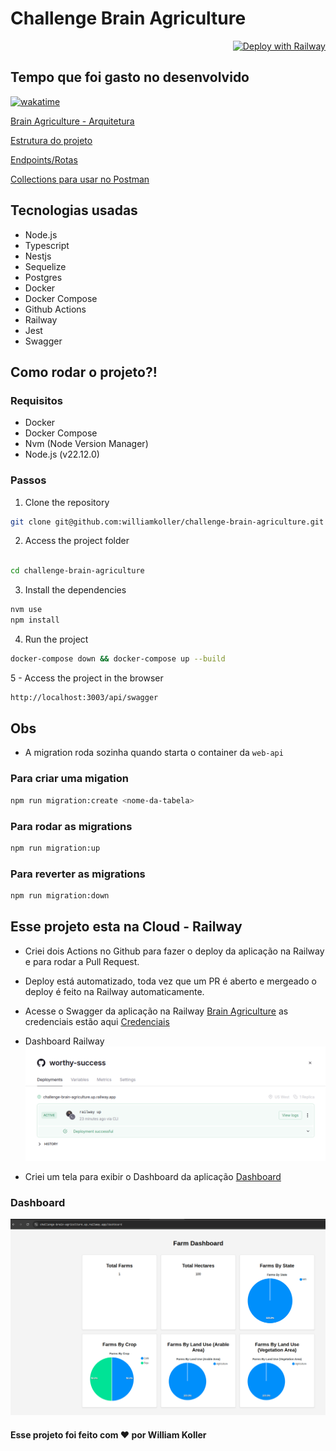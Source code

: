 # Challenge Brain Agriculture

<p align="right">
  <a href="https://railway.app">
    <img src="https://railway.app/button.svg" alt="Deploy with Railway">
  </a>
</p>

## Tempo que foi gasto no desenvolvido

[![wakatime](https://wakatime.com/badge/user/f8b538ef-5e09-4369-8b13-b9baf54326e9/project/84f5e59e-a674-4ec4-991b-4bb2c1f17653.svg)](https://wakatime.com/badge/user/f8b538ef-5e09-4369-8b13-b9baf54326e9/project/84f5e59e-a674-4ec4-991b-4bb2c1f17653)

[Brain Agriculture - Arquitetura](./architecture.md)

[Estrutura do projeto](./structure.md)

[Endpoints/Rotas](./endpoints.md)

[Collections para usar no Postman](./collections/BrainAgriculture.postman_collection.json)

## Tecnologias usadas

- Node.js
- Typescript
- Nestjs
- Sequelize
- Postgres
- Docker
- Docker Compose
- Github Actions
- Railway
- Jest
- Swagger

## Como rodar o projeto?!

### Requisitos

- Docker
- Docker Compose
- Nvm (Node Version Manager)
- Node.js (v22.12.0)

### Passos

1. Clone the repository

```bash
git clone git@github.com:williamkoller/challenge-brain-agriculture.git
```

2. Access the project folder

```bash

cd challenge-brain-agriculture
```

3. Install the dependencies

```bash
nvm use
npm install
```

4. Run the project

```bash
docker-compose down && docker-compose up --build
```

5 - Access the project in the browser

```bash
http://localhost:3003/api/swagger
```

## Obs

- A migration roda sozinha quando starta o container da `web-api`

### Para criar uma migation

```bash
npm run migration:create <nome-da-tabela>
```

### Para rodar as migrations

```bash
npm run migration:up
```

### Para reverter as migrations

```bash
npm run migration:down
```

## Esse projeto esta na Cloud - Railway

- Criei dois Actions no Github para fazer o deploy da aplicação na Railway e para rodar a Pull Request.

- Deploy está automatizado, toda vez que um PR é aberto e mergeado o deploy é feito na Railway automaticamente.

- Acesse o Swagger da aplicação na Railway [Brain Agriculture](https://challenge-brain-agriculture.up.railway.app/api/swagger) as credenciais estão aqui [Credenciais](./swagger-config.txt)

- Dashboard Railway <img src="./images/railway.png" alt="Deploy with Railway">

- Criei um tela para exibir o Dashboard da aplicação [Dashboard](https://challenge-brain-agriculture.up.railway.app/dashboard)

### Dashboard

<img src="./images/dashboard.png" alt="Dashboard">

#### Esse projeto foi feito com ❤️ por William Koller
